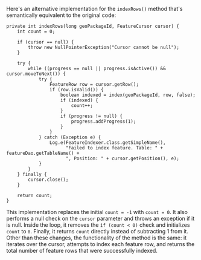 Here's an alternative implementation for the `indexRows()` method that's semantically equivalent to the original code:

```
private int indexRows(long geoPackageId, FeatureCursor cursor) {
    int count = 0;

    if (cursor == null) {
        throw new NullPointerException("Cursor cannot be null");
    }

    try {
        while ((progress == null || progress.isActive()) && cursor.moveToNext()) {
            try {
                FeatureRow row = cursor.getRow();
                if (row.isValid()) {
                    boolean indexed = index(geoPackageId, row, false);
                    if (indexed) {
                        count++;
                    }
                    if (progress != null) {
                        progress.addProgress(1);
                    }
                }
            } catch (Exception e) {
                Log.e(FeatureIndexer.class.getSimpleName(), 
                      "Failed to index feature. Table: " + featureDao.getTableName() + 
                      ", Position: " + cursor.getPosition(), e);
            }
        }
    } finally {
        cursor.close();
    }

    return count;
}
```

This implementation replaces the initial `count = -1` with `count = 0`. It also performs a null check on the `cursor` parameter and throws an exception if it is null. Inside the loop, it removes the `if (count < 0)` check and initializes `count` to `0`. Finally, it returns `count` directly instead of subtracting 1 from it. Other than these changes, the functionality of the method is the same: it iterates over the cursor, attempts to index each feature row, and returns the total number of feature rows that were successfully indexed.